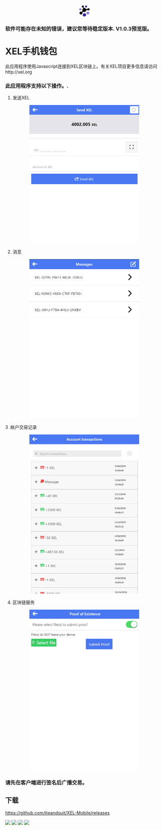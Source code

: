 <p align="center">
  <img src="res/android/Xel.png" width="35" title="hover text">
</p>

### 软件可能存在未知的错误，建议您等待稳定版本. V1.0.3预览版。

# XEL手机钱包
此应用程序使用Javascript连接到XEL区块链上。有关XEL项目更多信息请访问http://xel.org

### 此应用程序支持以下操作。.


1. 发送XEL
<p align="center">
  <img src="img/Screenshot1.png" width="350" title="hover text">
</p>

2. 消息
<p align="center">
  <img src="img/Screenshot2.png" width="350" title="hover text">
</p>

3 .帐户交易记录
<p align="center">
  <img src="img/Screenshot3.png" width="350" title="hover text">
</p>

4. 区块链服务
<p align="center">
  <img src="img/Screenshot4.png" width="350" title="hover text">
</p>

### 请先在客户端进行签名后广播交易。

## 下载

https://github.com/tieandsuit/XEL-Mobile/releases


<img src=https://build.phonegap.com/apps/3576941/badge/643380414/version.svg /> <img src=https://build.phonegap.com/apps/3576941/badge/643380414/android.svg /> <img src=https://build.phonegap.com/apps/3576941/badge/643380414/winphone.svg /> <img src=https://build.phonegap.com/apps/3576941/badge/643380414/ios.svg />
